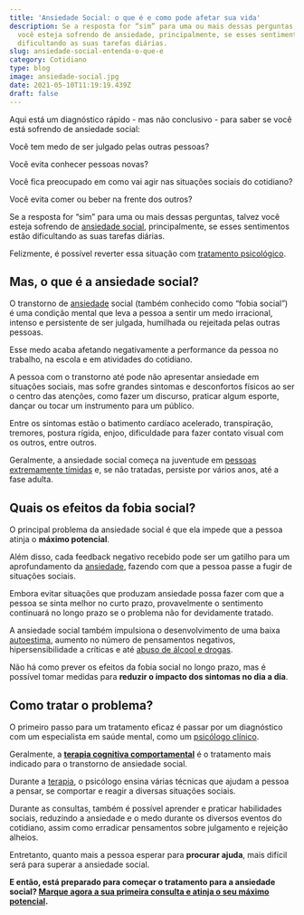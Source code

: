 ```yaml
---
title: 'Ansiedade Social: o que é e como pode afetar sua vida'
description: Se a resposta for “sim” para uma ou mais dessas perguntas, talvez
  você esteja sofrendo de ansiedade, principalmente, se esses sentimentos estão
  dificultando as suas tarefas diárias.
slug: ansiedade-social-entenda-o-que-e
category: Cotidiano
type: blog
image: ansiedade-social.jpg
date: 2021-05-10T11:19:19.439Z
draft: false
---
```


Aqui está um diagnóstico rápido - mas não conclusivo - para saber se você está sofrendo de ansiedade social:

Você tem medo de ser julgado pelas outras pessoas?

Você evita conhecer pessoas novas?

Você fica preocupado em como vai agir nas situações sociais do cotidiano?

Você evita comer ou beber na frente dos outros?

Se a resposta for “sim” para uma ou mais dessas perguntas, talvez você esteja sofrendo de [ansiedade social](https://yuribusin.com.br/o-que-e-ansiedade-social-e-como-ela-pode-afetar-relacionamentos/), principalmente, se esses sentimentos estão dificultando as suas tarefas diárias.

Felizmente, é possível reverter essa situação com [tratamento psicológico](https://yuribusin.com.br/perguntas-frequentes/#como-funciona-o-tratamento).

## Mas, o que é a ansiedade social?

O transtorno de [ansiedade](https://yuribusin.com.br/o-que-fazer-diante-de-uma-crise-de-ansiedade/) social (também conhecido como “fobia social”) é uma condição mental que leva a pessoa a sentir um medo irracional, intenso e persistente de ser julgada, humilhada ou rejeitada pelas outras pessoas.

Esse medo acaba afetando negativamente a performance da pessoa no trabalho, na escola e em atividades do cotidiano.

A pessoa com o transtorno até pode não apresentar ansiedade em situações sociais, mas sofre grandes sintomas e desconfortos físicos ao ser o centro das atenções, como fazer um discurso, praticar algum esporte, dançar ou tocar um instrumento para um público.

Entre os sintomas estão o batimento cardíaco acelerado, transpiração, tremores, postura rígida, enjoo, dificuldade para fazer contato visual com os outros, entre outros.

Geralmente, a ansiedade social começa na juventude em [pessoas extremamente tímidas](https://yuribusin.com.br/qual-e-a-diferenca-entre-ser-introvertido-e-ser-timido/) e, se não tratadas, persiste por vários anos, até a fase adulta.

## Quais os efeitos da fobia social?

O principal problema da ansiedade social é que ela impede que a pessoa atinja o **máximo potencial**.

Além disso, cada feedback negativo recebido pode ser um gatilho para um aprofundamento da [ansiedade](https://yuribusin.com.br/o-que-fazer-diante-de-uma-crise-de-ansiedade/), fazendo com que a pessoa passe a fugir de situações sociais.

Embora evitar situações que produzam ansiedade possa fazer com que a pessoa se sinta melhor no curto prazo, provavelmente o sentimento continuará no longo prazo se o problema não for devidamente tratado.

A ansiedade social também impulsiona o desenvolvimento de uma baixa [autoestima](https://yuribusin.com.br/como-aumentar-a-autoestima/), aumento no número de pensamentos negativos, hipersensibilidade a críticas e até [abuso de álcool e drogas](/psicologo-no-tratamento-da-dependencia-quimica/).

Não há como prever os efeitos da fobia social no longo prazo, mas é possível tomar medidas para **reduzir o impacto dos sintomas no dia a dia**.

## Como tratar o problema?

O primeiro passo para um tratamento eficaz é passar por um diagnóstico com um especialista em saúde mental, como um [psicólogo clínico](https://yuribusin.com.br/pra-que-serve-um-psicologo-clinico/).

Geralmente, a **[terapia cognitiva comportamental](https://yuribusin.com.br/quais-os-beneficios-da-terapia-cognitiva-comportamental/)** é o tratamento mais indicado para o transtorno de ansiedade social.

Durante a [terapia](https://yuribusin.com.br/quais-as-vantagens-de-fazer-terapia-com-um-psicologo-a-distancia/), o psicólogo ensina várias técnicas que ajudam a pessoa a pensar, se comportar e reagir a diversas situações sociais.

Durante as consultas, também é possível aprender e praticar habilidades sociais, reduzindo a ansiedade e o medo durante os diversos eventos do cotidiano, assim como erradicar pensamentos sobre julgamento e rejeição alheios.

Entretanto, quanto mais a pessoa esperar para **procurar ajuda**, mais difícil será para superar a ansiedade social.

**E então, está preparado para começar o tratamento para a ansiedade social? [Marque agora a sua primeira consulta e atinja o seu máximo potencial](https://yuribusin.com.br/contato/).**
